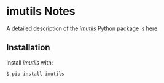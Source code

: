 # imutils Notes

A detailed description of the *imutils* Python package is 
[here](https://github.com/jrosebr1/imutils)

## Installation

Install *imutils* with:
```bash
$ pip install imutils
```